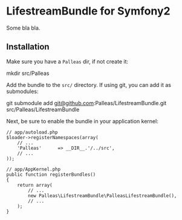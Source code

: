 LifestreamBundle for Symfony2
=============

Some bla bla.

Installation
-------

Make sure you have a `Palleas` dir, if not create it:

  mkdir src/Palleas

Add the bundle to the `src/` directory. If using
git, you can add it as submodules:

  git submodule add git@github.com:Palleas/LifestreamBundle.git src/Palleas/LifestreamBundle

Next, be sure to enable the bundle in your application kernel:

    // app/autoload.php
    $loader->registerNamespaces(array(
        // ...
        'Palleas'      => __DIR__.'/../src',
        // ...
    ));

    // app/AppKernel.php
    public function registerBundles()
    {
        return array(
            // ...
            new Palleas\LifestreamBundle\PalleasLifestreamBundle(),
            // ...
        );
    }